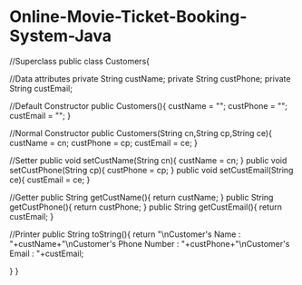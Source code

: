 # Online-Movie-Ticket-Booking-System-Java
//Superclass
public class Customers{
  
  //Data attributes
  private String custName;
  private String custPhone;
  private String custEmail;
  
  //Default Constructor 
  public Customers(){
    custName = "";
    custPhone = "";
    custEmail = "";
  }
  
  //Normal Constructor
  public Customers(String cn,String cp,String ce){
    custName = cn;
    custPhone = cp;
    custEmail = ce;
  }
  
  //Setter 
  public void setCustName(String cn){
    custName = cn;
  }
  public void setCustPhone(String cp){
    custPhone = cp;
  }
  public void setCustEmail(String ce){
    custEmail = ce;
  }
  
  //Getter
  public String getCustName(){
    return custName;
  }
  public String getCustPhone(){
    return custPhone;
  }
  public String getCustEmail(){
    return custEmail;
  }
  
  
  //Printer 
  public String toString(){
    return "\nCustomer's Name : "+custName+"\nCustomer's Phone Number : "+custPhone+"\nCustomer's Email : "+custEmail;
  
  }
}
